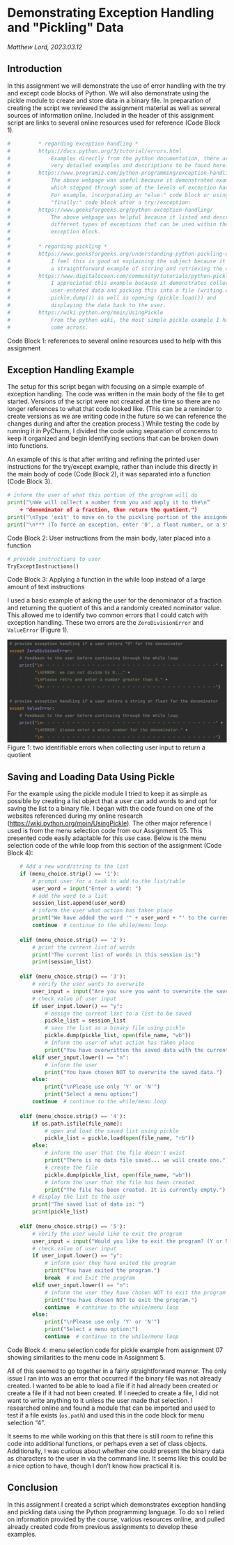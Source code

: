 # Demonstrating Exception Handling and "Pickling" Data
*Matthew Lord, 2023.03.12*

## Introduction

In this assignment we will demonstrate the use of error handling with the try and except code blocks of Python. We will also demonstrate using the pickle module to create and store data in a binary file. In preparation of creating the script we reviewed the assignment material as well as several sources of information online. Included in the header of this assignment script are links to several online resources used for reference (Code Block 1).

```python
#         * regarding exception handling *
#         https://docs.python.org/3/tutorial/errors.html
#             Examples directly from the python documentation, there are
#             very detailed examples and descriptions to be found here.
#         https://www.programiz.com/python-programming/exception-handling
#             The above webpage was useful because it demonstrated examples
#             which stepped through some of the levels of exception handling.
#             For example, incorporating an "else:" code block or using the
#             "finally:" code block after a try:/exception:
#         https://www.geeksforgeeks.org/python-exception-handling/
#             The above webpage was helpful because it listed and described
#             different types of exceptions that can be used within the
#             exception block.
#
#         * regarding pickling *
#         https://www.geeksforgeeks.org/understanding-python-pickling-example/
#             I feel this is good at explaining the subject because it gives
#             a straightforward example of storing and retrieving the data.
#         https://www.digitalocean.com/community/tutorials/python-pickle-example
#             I appreciated this example because it demonstrates collecting
#             user-entered data and picking this into a file (writing of
#             pickle.dump()) as well as opening (pickle.load()) and
#             displaying the data back to the user.
#         https://wiki.python.org/moin/UsingPickle
#             From the python wiki, the most simple pickle example I have
#             come across.
```
Code Block 1: references to several online resources used to help with this assignment


## Exception Handling Example

The setup for this script began with focusing on a simple example of exception handling. The code was written in the main body of the file to get started. Versions of the script were not created at the time so there are no longer references to what that code looked like. (This can be a reminder to create versions as we are writing code in the future so we can reference the changes during and after the creation process.) While testing the code by running it in PyCharm, I divided the code using separation of concerns to keep it organized and begin identifying sections that can be broken down into functions.

An example of this is that after writing and refining the printed user instructions for the try/except example, rather than include this directly in the main body of code (Code Block 2), it was separated into a function (Code Block 3).

```python
# inform the user of what this portion of the program will do
print("\nWe will collect a number from you and apply it to the\n” 
    + "denominator of a fraction, then return the quotient.")
print("\nType 'exit' to move on to the pickling portion of the assignment...")
print("\n*** (To force an exception, enter '0', a float number, or a string other than 'exit'.) ***”)
```
Code Block 2: User instructions from the main body, later placed into a function

```python
# provide instructions to user
TryExceptInstructions()
```
Code Block 3: Applying a function in the while loop instead of a large amount of text instructions

I used a basic example of asking the user for the denominator of a fraction and returning the quotient of this and a randomly created nominator value. This allowed me to identify two common errors that I could catch with exception handling. These two errors are the `ZeroDivisionError` and `ValueError` (Figure 1).

![Image of exception handling code in this assignment for ZeroDivisionError and ValueError](Figure01.jpg "Image of exception handling code in this assignment for ZeroDivisionError and ValueError")
Figure 1: two identifiable errors when collecting user input to return a quotient

## Saving and Loading Data Using Pickle

For the example using the pickle module I tried to keep it as simple as possible by creating a list object that a user can add words to and opt for saving the list to a binary file. I began with the code found on one of the websites referenced during my online research (https://wiki.python.org/moin/UsingPickle). The other major reference I used is from the menu selection code from our Assignment 05. This presented code easily adaptable for this use case. Below is the menu selection code of the while loop from this section of the assignment (Code Block 4):
```python
    # Add a new word/string to the list
    if (menu_choice.strip() == '1'):
        # prompt user for a task to add to the list/table
        user_word = input("Enter a word: ")
        # add the word to a list
        session_list.append(user_word)
        # inform the user what action has taken place
        print("We have added the word '" + user_word + "' to the current session list.")
        continue  # continue to the while/menu loop

    elif (menu_choice.strip() == '2'):
        # print the current list of words
        print("The current list of words in this session is:")
        print(session_list)

    elif (menu_choice.strip() == '3'):
        # verify the user wants to overwrite
        user_input = input("Are you sure you want to overwrite the saved data? (Y or N): ")
        # check value of user input
        if user_input.lower() == "y":
            # assign the current list to a list to be saved
            pickle_list = session_list
            # save the list as a binary file using pickle
            pickle.dump(pickle_list, open(file_name, "wb"))
            # inform the user of what action has taken place
            print("You have overwritten the saved data with the current list of words.")
        elif user_input.lower() == "n":
            # inform the user
            print("You have chosen NOT to overwrite the saved data.")
        else:
            print("\nPlease use only 'Y' or 'N'")
            print("Select a menu option:")
        continue  # continue to the while/menu loop

    elif (menu_choice.strip() == '4'):
        if os.path.isfile(file_name):
            # open and load the saved list using pickle
            pickle_list = pickle.load(open(file_name, "rb"))
        else:
            # inform the user that the file doesn't exist
            print("There is no data file saved... we will create one.")
            # create the file
            pickle.dump(pickle_list, open(file_name, "wb"))
            # inform the user that the file has been created
            print("The file has been created. It is currently empty.")
        # display the list to the user
        print("The saved list of data is: ")
        print(pickle_list)

    elif (menu_choice.strip() == '5'):
        # verify the user would like to exit the program
        user_input = input("Would you like to exit the program? (Y or N): ")
        # check value of user input
        if user_input.lower() == "y":
            # inform user they have exited the program
            print("You have exited the program.")
            break  # and Exit the program
        elif user_input.lower() == "n":
            # inform the user they have chosen NOT to exit the program
            print("You have chosen NOT to exit the program.")
            continue  # continue to the while/menu loop
        else:
            print("\nPlease use only 'Y' or 'N'")
            print("Select a menu option:")
            continue  # continue to the while/menu loop
```
Code Block 4: menu selection code for pickle example from assignment 07 showing similarities to the menu code in Assignment 5.

All of this seemed to go together in a fairly straightforward manner. The only issue I ran into was an error that occurred if the binary file was not already created. I wanted to be able to load a file if it had already been created or create a file if it had not been created. If I needed to create a file, I did not want to write anything to it unless the user made that selection. I researched online and found a module that can be imported and used to test if a file exists (`os.path`) and used this in the code block for menu selection “4”.

It seems to me while working on this that there is still room to refine this code into additional functions, or perhaps even a set of class objects. Additionally, I was curious about whether one could present the binary data as characters to the user in via the command line. It seems like this could be a nice option to have, though I don’t know how practical it is. 

## Conclusion

In this assignment I created a script which demonstrates exception handling and pickling data using the Python programming language. To do so I relied on information provided by the course, various resources online, and pulled already created code from previous assignments to develop these examples. 
